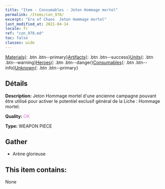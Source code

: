 ```yaml
---
title: "Item - Consumables - Jeton Hommage mortel"
permalink: /Items/con_978/
excerpt: "Era of Chaos  Jeton Hommage mortel"
last_modified_at: 2021-04-14
locale: fr
ref: "con_978.md"
toc: false
classes: wide
---
```

 [Materials](/fr/Items/){: .btn .btn--primary}[Artifacts](/fr/Items/Artifacts/){: .btn .btn--success}[Units](/fr/Items/Units/){: .btn .btn--warning}[Heroes](/fr/Items/Heroes/){: .btn .btn--danger}[Consumables](/fr/Items/Consumables/){: .btn .btn--info}[Unknown](/fr/Items/Unknown/){: .btn .btn--primary}

## Détails
 **Description:** Jeton Hommage mortel d'une ancienne campagne pouvant être utilisé pour activer le potentiel exclusif général de la Liche : Hommage mortel.

 **Quality:** <span style="color: #DA70D6">OK</span>

 **Type:** WEAPON PIECE

## Gather

*    Arène glorieuse 

## This item contains:

  None

